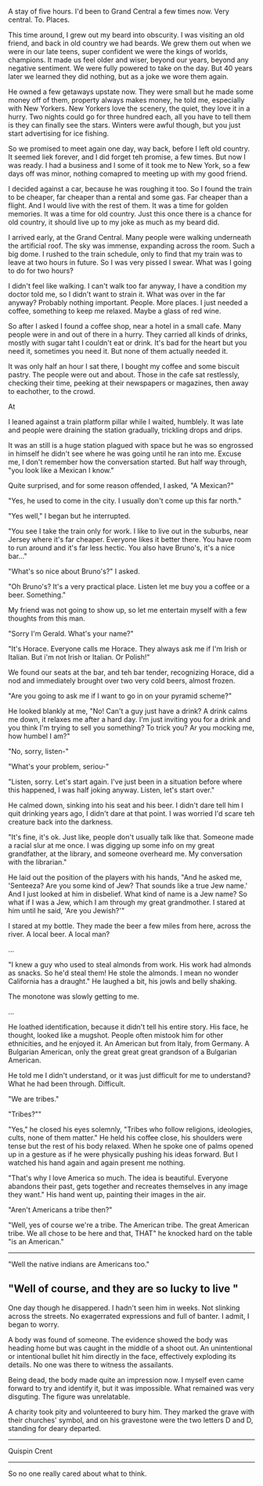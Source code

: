 A stay of five hours. I'd been to Grand Central a few times now. Very central. To. Places.

This time around, I grew out my beard into obscurity. I was visiting an old friend, and back in old country we had beards. We grew them out when we were in our late teens, super confident we were the kings of worlds, champions. It made us feel older and wiser, beyond our years, beyond any negative sentiment. We were fully powered to take on the day. But 40 years later we learned they did nothing, but as a joke we wore them again.

He owned a few getaways upstate now. They were small but he made some money off of them, property always makes money, he told me, especially with New Yorkers. New Yorkers love the scenery, the quiet, they love it in a hurry. Two nights could go for three hundred each, all you have to tell them is they can finally see the stars. Winters were awful though, but you just start advertising for ice fishing.

So we promised to meet again one day, way back, before I left old country. It seemed liek forever, and I did forget teh promise, a few times. But now I was ready. I had a business and I some of it took me to New York, so a few days off was minor, nothing comapred to meeting up with my good friend.

I decided against a car, because he was roughing it too. So I found the train to be cheaper, far cheaper than a rental and some gas. Far cheaper than a flight. And I would live with the rest of them. It was a time for golden memories. It was a time for old country. Just this once there is a chance for old country, it should live up to my joke as much as my beard did.

I arrived early, at the Grand Central. Many people were walking underneath the artificial roof. The sky was immense, expanding across the room. Such a big dome. I rushed to the train schedule, only to find that my train was to leave at two hours in future. So I was very pissed I swear. What was I going to do for two hours?

I didn't feel like walking. I can't walk too far anyway, I have a condition my doctor told me, so I didn't want to strain it. What was over in the far anyway? Probably nothing important. People. More places. I just needed a coffee, something to keep me relaxed. Maybe a glass of red wine.

So after I asked I found a coffee shop, near a hotel in a small cafe. Many people were in and out of there in a hurry. They carried all kinds of drinks, mostly with sugar taht I couldn't eat or drink. It's bad for the heart but you need it, sometimes you need it. But none of them actually needed it.

It was only half an hour I sat there, I bought my coffee and some biscuit pastry. The people were out and about. Those in the cafe sat restlessly, checking their time, peeking at their newspapers or magazines, then away to eachother, to the crowd.

At 




























I leaned against a train platform pillar while I waited, humblely. It was late and people were draining the station gradually, trickling drops and drips.

It was an still is a huge station plagued with space but he was so engrossed in himself he didn't see where he was going until he ran into me. Excuse me, I don't remember how the conversation started. But half way through, "you look like a Mexican I know."

Quite surprised, and for some reason offended, I asked, "A Mexican?"

"Yes, he used to come in the city. I usually don't come up this far north."

"Yes well," I began but he interrupted.

"You see I take the train only for work. I like to live out in the suburbs, near Jersey where it's far cheaper. Everyone likes it better there. You have room to run around and it's far less hectic. You also have Bruno's, it's a nice bar..."

"What's so nice about Bruno's?" I asked.

"Oh Bruno's? It's a very practical place. Listen let me buy you a coffee or a beer. Something."

My friend was not going to show up, so let me entertain myself with a few thoughts from this man.

"Sorry I'm Gerald. What's your name?"

"It's Horace. Everyone calls me Horace. They always ask me if I'm Irish or Italian. But i'm not Irish or Italian. Or Polish!"

We found our seats at the bar, and teh bar tender, recognizing Horace, did a nod and immediately brought over two very cold beers, almost frozen.

"Are you going to ask me if I want to go in on your pyramid scheme?"

He looked blankly at me, "No! Can't a guy just have a drink? A drink calms me down, it relaxes me after a hard day. I'm just inviting you for a drink and you think I'm trying to sell you something? To trick you? Ar you mocking me, how humbel I am?"

"No, sorry, listen-"

"What's your problem, seriou-"

"Listen, sorry. Let's start again. I've just been in a situation before where this happened, I was half joking anyway. Listen, let's start over."

He calmed down, sinking into his seat and his beer. I didn't dare tell him I quit drinking years ago, I didn't dare at that point. I was worried I'd scare teh creature back into the darkness.

"It's fine, it's ok. Just like, people don't usually talk like that. Someone made a racial slur at me once. I was digging up some info on my great grandfather, at the library, and someone overheard me. My conversation with the librarian."

He laid out the position of the players with his hands, "And he asked me, 'Senteeza? Are you some kind of Jew? That sounds like a true Jew name.' And I just looked at him in disbelief. What kind of name is a Jew name? So what if I was a Jew, which I am through my great grandmother. I stared at him until he said, 'Are you Jewish?'"

I stared at my bottle. They made the beer a few miles from here, across the river. A local beer. A local man?







...

"I knew a guy who used to steal almonds from work. His work had almonds as snacks. So he'd steal them! He stole the almonds. I mean no wonder California has a draught." He laughed a bit, his jowls and belly shaking.

The monotone was slowly getting to me.

...




He loathed identification, because it didn't tell his entire story. His face, he thought, looked like a mugshot. People often mistook him for other ethnicities, and he enjoyed it. An American but from Italy, from Germany. A Bulgarian American, only the great great great grandson of a Bulgarian American.

He told me I didn't understand, or it was just difficult for me to understand? What he had been through. Difficult. 

"We are tribes."

"Tribes?""

"Yes," he closed his eyes solemnly, "Tribes who follow religions, ideologies, cults, none of them matter." He held his coffee close, his shoulders were tense but the rest of his body relaxed. When he spoke one of palms opened up in a gesture as if he were physically pushing his ideas forward. But I watched his hand again and again present me nothing.

"That's why I love America so much. The idea is beautiful. Everyone abandons their past, gets together and recreates themselves in any image they want." His hand went up, painting their images in the air.

"Aren't Americans a tribe then?"

"Well, yes of course we're a tribe. The American tribe. The great American tribe. We all chose to be here and that, THAT" he knocked hard on the table "is an American."

-----------
"Well the native indians are Americans too."

"Well of course, and they are so lucky to live "
---------





One day though he disappered. I hadn't seen him in weeks. Not slinking across the streets. No exagerrated expressions and full of banter. I admit, I began to worry.

A body was found of someone. The evidence showed the body was heading home but was caught in the middle of a shoot out. An unintentional or intentional bullet hit him directly in the face, effectively exploding its details. No one was there to witness the assailants.

Being dead, the body made quite an impression now. I myself even came forward to try and identify it, but it was impossible. What remained was very disguting. The figure was unrelatable.

A charity took pity and volunteered to bury him. They marked the grave with their churches' symbol, and on his gravestone were the two letters D and D, standing for deary departed.


------------------

Quispin Crent

------------------

So no one really cared about what to think.

